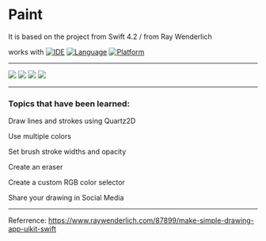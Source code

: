# Paint
It is based on the project from Swift 4.2 / from Ray Wenderlich


works with
[![IDE](https://img.shields.io/badge/Xcode-11-blue.svg)](https://developer.apple.com/xcode/)
[![Language](https://img.shields.io/badge/swift-5-orange.svg)](https://swift.org)
[![Platform](https://img.shields.io/badge/platform-iOS%2013-green.svg)](https://developer.apple.com/ios/)

------

<img src="https://github.com/DenAnger/Paint/blob/master/Simulator%20Screen%20Shot%20-%20iPhone%20SE%20(2nd%20generation)%20-%202020-04-28%20at%2000.00.07.png">
<img src="https://github.com/DenAnger/Paint/blob/master/Simulator%20Screen%20Shot%20-%20iPhone%20SE%20(2nd%20generation)%20-%202020-04-28%20at%2000.09.24.png">
<img src="https://github.com/DenAnger/Paint/blob/master/Simulator%20Screen%20Shot%20-%20iPhone%20SE%20(2nd%20generation)%20-%202020-04-28%20at%2000.09.31.png">
<img src="https://github.com/DenAnger/Paint/blob/master/Simulator%20Screen%20Shot%20-%20iPhone%20SE%20(2nd%20generation)%20-%202020-04-28%20at%2000.09.36.png">

------

### Topics that have been learned: 


Draw lines and strokes using Quartz2D

Use multiple colors

Set brush stroke widths and opacity

Create an eraser

Create a custom RGB color selector

Share your drawing in Social Media

-----

Referrence: https://www.raywenderlich.com/87899/make-simple-drawing-app-uikit-swift
